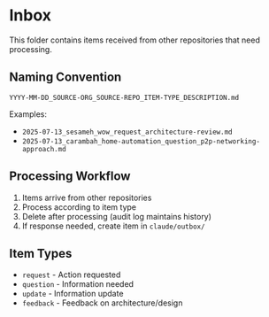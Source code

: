 # Inbox

This folder contains items received from other repositories that need processing.

## Naming Convention

`YYYY-MM-DD_SOURCE-ORG_SOURCE-REPO_ITEM-TYPE_DESCRIPTION.md`

Examples:
- `2025-07-13_sesameh_wow_request_architecture-review.md`
- `2025-07-13_carambah_home-automation_question_p2p-networking-approach.md`

## Processing Workflow

1. Items arrive from other repositories
2. Process according to item type
3. Delete after processing (audit log maintains history)
4. If response needed, create item in `claude/outbox/`

## Item Types

- `request` - Action requested
- `question` - Information needed
- `update` - Information update
- `feedback` - Feedback on architecture/design